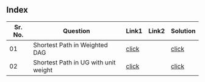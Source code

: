 ## Index 

Sr. No. | Question|Link1 | Link2 | Solution
---|---|---|---|---
01 | Shortest Path in Weighted DAG | [click](https://practice.geeksforgeeks.org/problems/shortest-path-in-undirected-graph/1?utm_source=youtube&utm_medium=collab_striver_ytdescription&utm_campaign=direct-acyclic-graph) | | [click](./Solutions/ShortestPathForAcyclicGraph.java)
02 | Shortest Path in UG with unit weight | [click](https://practice.geeksforgeeks.org/problems/shortest-path-in-undirected-graph-having-unit-distance/1?utm_source=youtube&utm_medium=collab_striver_ytdescription&utm_campaign=shortest-path-in-undirected-graph-having-unit-distance) || [click](./Solutions/ShortestPathInUGWithUnitWeight.java)